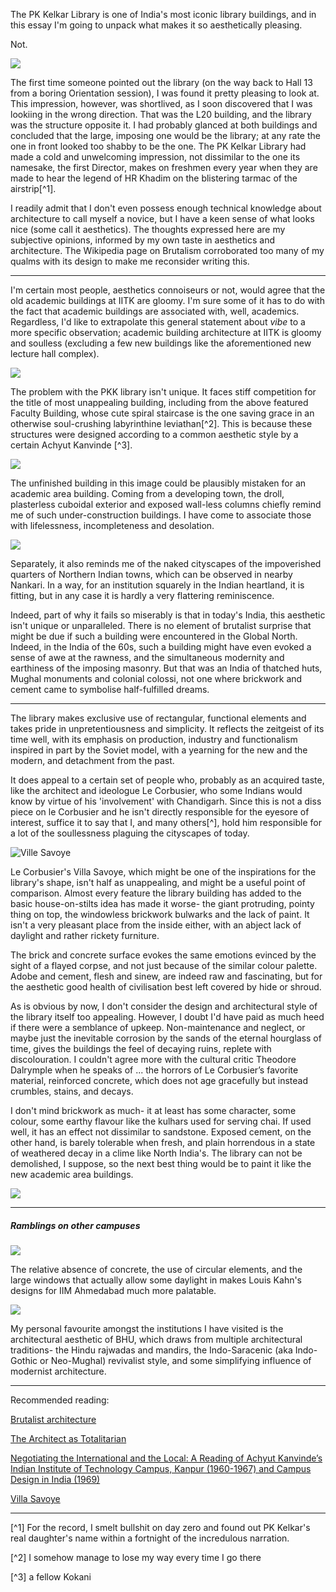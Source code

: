 The PK Kelkar Library is one of India's most iconic library buildings, and in this essay I'm going to unpack what makes it so aesthetically pleasing. 

Not.

![](https://images.bhaskarassets.com/thumb/1600x900/web2images/521/2021/05/05/new-project-12_1620202995.jpg)

The first time someone pointed out the library (on the way back to Hall 13 from a boring Orientation session), I was found it pretty pleasing to look at. This impression, however, was shortlived, as I soon discovered that I was lookiing in the wrong direction. That was the L20 building, and the library was the structure opposite it. I had probably glanced at both buildings and concluded that the large, imposing one would be the library; at any rate the one in front looked too shabby to be the one. The PK Kelkar Library had made a cold and unwelcoming impression, not dissimilar to the one its namesake, the first Director, makes on freshmen every year when they are made to hear the legend of HR Khadim on the blistering tarmac of the airstrip[^1].

I readily admit that I don't even possess enough technical knowledge about architecture to call myself a novice, but I have a keen sense of what looks nice (some call it aesthetics). The thoughts expressed here are my subjective opinions, informed by my own taste in aesthetics and architecture. The Wikipedia page on Brutalism corroborated too many of my qualms with its design to make me reconsider writing this.

***

I'm certain most people, aesthetics connoiseurs or not, would agree that the old academic buildings at IITK are gloomy. I'm sure some of it has to do with the fact that academic buildings are associated with, well, academics. Regardless, I'd like to extrapolate this general statement about *vibe* to a more specific observation; academic building architecture at IITK is gloomy and soulless (excluding a few new buildings like the aforementioned new lecture hall complex). 

![](https://upload.wikimedia.org/wikipedia/commons/e/e7/IIT_Kanpur_Faculty_Building.JPG)

The problem with the PKK library isn't unique. It faces stiff competition for the title of most unappealing building, including from the above featured Faculty Building, whose cute spiral staircase is the one saving grace in an otherwise soul-crushing labyrinthine leviathan[^2]. This is because these structures were designed according to a common aesthetic style by a certain Achyut Kanvinde [^3].

![](https://thumbs.dreamstime.com/z/under-construction-residential-apartment-india-under-construction-multi-story-high-rise-residential-apartment-india-151703713.jpg)

The unfinished building in this image could be plausibly mistaken for an academic area building. Coming from a developing town, the droll, plasterless cuboidal exterior and exposed wall-less columns chiefly remind me of such under-construction buildings. I have come to associate those with lifelessness, incompleteness and desolation. 

![](https://static3.bigstockphoto.com/3/0/2/large1500/203252125.jpg)

Separately, it also reminds me of the naked cityscapes of the impoverished quarters of Northern Indian towns, which can be observed in nearby Nankari. In a way, for an institution squarely in the Indian heartland, it is fitting, but in any case it is hardly a very flattering reminiscence.

Indeed, part of why it fails so miserably is that in today's India, this aesthetic isn't unique or unparalleled. There is no element of brutalist surprise that might be due if such a building were encountered in the Global North. Indeed, in the India of the 60s, such a building might have even evoked a sense of awe at the rawness, and the simultaneous modernity and earthiness of the imposing masonry. But that was an India of thatched huts, Mughal monuments and colonial colossi, not one where brickwork and cement came to symbolise half-fulfilled dreams.

***

The library makes exclusive use of rectangular, functional elements and takes pride in unpretentiousness and simplicity. It reflects the zeitgeist of its time well, with its emphasis on production, industry and functionalism inspired in part by the Soviet model, with a yearning for the new and the modern, and detachment from the past.

It does appeal to a certain set of people who, probably as an acquired taste, like the architect and ideologue Le Corbusier, who some Indians would know by virtue of his 'involvement' with Chandigarh. Since this is not a diss piece on le Corbusier and he isn't directly responsible for the eyesore of interest, suffice it to say that I, and many others[^], hold him responsible for a lot of the soullessness plaguing the cityscapes of today. 

![Ville Savoye](https://cdn.kastatic.org/ka-perseus-images/889d4b84b5d369689745b2441c7427e07089bef5.jpg)

Le Corbusier's Villa Savoye, which might be one of the inspirations for the library's shape, isn't half as unappealing, and might be a useful point of comparison. Almost every feature the library building has added to the basic house-on-stilts idea has made it worse- the giant protruding, pointy thing on top, the windowless brickwork bulwarks and the lack of paint. It isn't a very pleasant place from the inside either, with an abject lack of daylight and rather rickety furniture.

The brick and concrete surface evokes the same emotions evinced by the sight of a flayed corpse, and not just because of the similar colour palette. Adobe and cement, flesh and sinew, are indeed raw and fascinating, but for the aesthetic good health of civilisation best left covered by hide or shroud.

As is obvious by now, I don't consider the design and architectural style of the library itself too appealing. However, I doubt I'd have paid as much heed if there were a semblance of upkeep. Non-maintenance and neglect, or maybe just the inevitable corrosion by the sands of the eternal hourglass of time, gives the buildings the feel of decaying ruins, replete with discolouration. I couldn't agree more with the cultural critic Theodore Dalrymple when he speaks of
	... the horrors of Le Corbusier’s favorite material, reinforced concrete, which does not age gracefully but instead crumbles, stains, and decays.

I don't mind brickwork as much- it at least has some character, some colour, some earthy flavour like the kulhars used for serving chai. If used well, it has an effect not dissimilar to sandstone. Exposed cement, on the other hand, is barely tolerable when fresh, and plain horrendous in a state of weathered decay in a clime like North India's. The library can not be demolished, I suppose, so the next best thing would be to paint it like the new academic area buildings. 

![](http://www.iitk.ac.in/doaa/images/slider/Img-1.jpg)

*** 

##### Ramblings on other campuses

![](https://images.adsttc.com/media/images/5037/e64a/28ba/0d59/9b00/033e/slideshow/stringio.jpg?1414231168)

The relative absence of concrete, the use of circular elements, and the large windows that actually allow some daylight in makes Louis Kahn's designs for IIM Ahmedabad much more palatable.

![](https://www.iitbhu.ac.in/contents/iitbhu/img/slider/iit_bhu_slider_03.jpg)

My personal favourite amongst the institutions I have visited is the architectural aesthetic of BHU, which draws from multiple architectural traditions- the Hindu rajwadas and mandirs, the Indo-Saracenic (aka Indo-Gothic or Neo-Mughal) revivalist style, and some simplifying influence of modernist architecture. 

***

Recommended reading:

[Brutalist architecture](https://en.wikipedia.org/wiki/Brutalist_architecture)

[The Architect as Totalitarian](https://www.city-journal.org/html/architect-totalitarian-13246.html)

[Negotiating the International and the Local: A Reading of Achyut Kanvinde’s Indian Institute of Technology Campus, Kanpur (1960-1967) and Campus Design in India (1969)](http://sahanz2015.be.unsw.edu.au/papers/Sane_Negotiating-the-International-and-the-Local.pdf)

[Villa Savoye](https://www.khanacademy.org/humanities/ap-art-history/later-europe-and-americas/modernity-ap/a/corbusier-savoye)

***

[^1] For the record, I smelt bullshit on day zero and found out PK Kelkar's real daughter's name within a fortnight of the incredulous narration.

[^2] I somehow manage to lose my way every time I go there

[^3] a fellow Kokani
